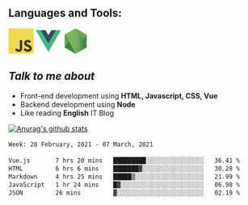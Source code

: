 ## **Languages and Tools:**      
<code><img height="50" src="https://raw.githubusercontent.com/github/explore/80688e429a7d4ef2fca1e82350fe8e3517d3494d/topics/javascript/javascript.png"></code>
<code><img height="50"  src="https://raw.githubusercontent.com/github/explore/80688e429a7d4ef2fca1e82350fe8e3517d3494d/topics/vue/vue.png"></code>
<code><img height="50"  src="https://raw.githubusercontent.com/github/explore/80688e429a7d4ef2fca1e82350fe8e3517d3494d/topics/nodejs/nodejs.png"></code>

## *Talk to me about*
- Front-end development using **HTML, Javascript, CSS, Vue**
- Backend development using **Node**
- Like reading **English** IT Blog    

[![Anurag's github stats](https://github-readme-stats.vercel.app/api?username=qdi5)](https://github.com/anuraghazra/github-readme-stats)    

<!--START_SECTION:waka-->
```text
Week: 28 February, 2021 - 07 March, 2021

Vue.js       7 hrs 20 mins   █████████░░░░░░░░░░░░░░░░   36.41 % 
HTML         6 hrs 6 mins    ███████▓░░░░░░░░░░░░░░░░░   30.28 % 
Markdown     4 hrs 25 mins   █████▒░░░░░░░░░░░░░░░░░░░   21.99 % 
JavaScript   1 hr 24 mins    █▓░░░░░░░░░░░░░░░░░░░░░░░   06.98 % 
JSON         26 mins         ▓░░░░░░░░░░░░░░░░░░░░░░░░   02.19 % 
```
<!--END_SECTION:waka-->
